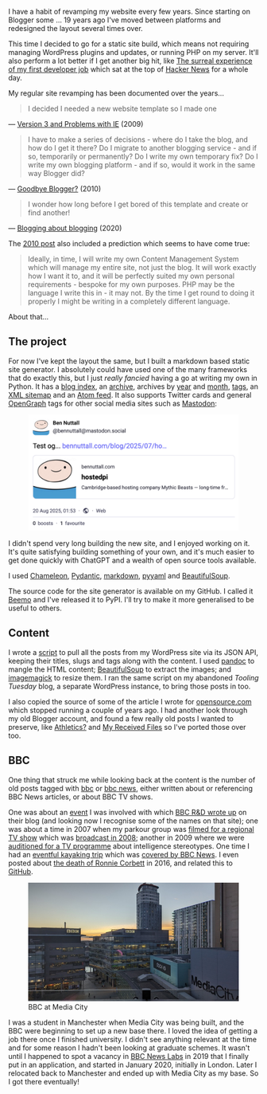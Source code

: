 I have a habit of revamping my website every few years. Since starting on Blogger some ... 19 years
ago I've moved between platforms and redesigned the layout several times over.

This time I decided to go for a static site build, which means not requiring managing WordPress
plugins and updates, or running PHP on my server. It'll also perform a lot better if I get another
big hit, like [The surreal experience of my first developer
job](/blog/2021/04/the-surreal-experience-of-my-first-developer-job/) which sat at the top of
[Hacker News](https://news.ycombinator.com/item?id=28058816) for a whole day.

My regular site revamping has been documented over the years...

> I decided I needed a new website template so I made one

— [Version 3 and Problems with IE](/blog/2009/04/version-3-and-problems-with-ie/) (2009)

> I have to make a series of decisions - where do I take the blog, and how do I get it there? Do I
> migrate to another blogging service - and if so, temporarily or permanently? Do I write my own
> temporary fix? Do I write my own blogging platform - and if so, would it work in the same way
> Blogger did?

— [Goodbye Blogger?](/blog/2010/02/goodbye-blogger/) (2010)

> I wonder how long before I get bored of this template and create or find another!

— [Blogging about blogging](/blog/2020/05/blogging-about-blogging/) (2020)

The [2010 post](/blog/2010/02/goodbye-blogger/) also included a prediction which seems to have come
true:

> Ideally, in time, I will write my own Content Management System which will manage my entire site,
not just the blog. It will work exactly how I want it to, and it will be perfectly suited my own
personal requirements - bespoke for my own purposes. PHP may be the language I write this in - it
may not. By the time I get round to doing it properly I might be writing in a completely different
language.

About that...

## The project

For now I've kept the layout the same, but I built a markdown based static site generator. I
absolutely could have used one of the many frameworks that do exactly this, but I just
*really fancied* having a go at writing my own in Python. It has a [blog index](/blog/), an
[archive](/blog/archive/), archives by [year](/blog/2021/) and [month](/blog/2021/04/),
[tags](/blog/tags/), an [XML sitemap](/sitemap.xml) and an [Atom feed](/atom.xml). It also supports
Twitter cards and general [OpenGraph](https://ogp.me/) tags for other social media sites such as
[Mastodon](https://mastodon.social/):

<figure class="wp-block-image">
<img src="images/og.png" />
</figure>

I didn't spend very long building the new site, and I enjoyed working on it. It's quite satisfying
building something of your own, and it's much easier to get done quickly with ChatGPT and a wealth
of open source tools available.

I used [Chameleon](https://chameleon.readthedocs.io/en/latest/),
[Pydantic](https://docs.pydantic.dev/latest/), [markdown](https://pypi.org/project/Markdown/),
[pyyaml](https://pypi.org/project/PyYAML/) and
[BeautifulSoup](https://pypi.org/project/beautifulsoup4/).

The source code for the site generator is available on my GitHub. I called it
[Beemo](https://github.com/bennuttall/beemo) and I've released it to PyPI. I'll try to make it more
generalised to be useful to others.

## Content

I wrote a [script](https://gist.github.com/bennuttall/5505efe6f52b875e4c4a547374af5bfb) to pull all
the posts from my WordPress site via its JSON API, keeping their titles, slugs and tags along with
the content. I used [pandoc](https://pandoc.org/) to mangle the HTML content;
[BeautifulSoup](https://pypi.org/project/beautifulsoup4/) to extract the images; and
[imagemagick](https://imagemagick.org/) to resize them. I ran the same script on my abandoned
*Tooling Tuesday* blog, a separate WordPress instance, to bring those posts in too.

I also copied the source of some of the article I wrote for
[opensource.com](https://opensource.com/) which stopped running a couple of years ago. I had another
look through my old Blogger account, and found a few really old posts I wanted to preserve, like
[Athletics?](/blog/2008/09/athletics/) and [My Received Files](/blog/2007/01/my-received-files/) so
I've ported those over too.

## BBC

One thing that struck me while looking back at the content is the number of old posts tagged with
[bbc](/blog/tags/bbc/) or [bbc news](/blog/tags/bbc-news/), either written about or referencing
BBC News articles, or about BBC TV shows.

One was about an [event](/blog/2012/04/hack-to-the-future/) I was involved with which [BBC R&D wrote
up](https://www.bbc.co.uk/blogs/researchanddevelopment/2012/04/teaching-coding-to-kids-at-hac.shtml)
on their blog (and looking now I recognise some of the names on that site); one was about a time in
2007 when my parkour group was [filmed for a regional TV show](/blog/2007/08/trace-gathering-2007/)
which was [broadcast in 2008](/2008/01/us-on-bbc-inside-out/); another in 2009 where we were
[auditioned for a TV programme](/blog/2009/04/lots-of-training-and-a-session-with-the-bbc/) about
intelligence stereotypes. One time I had an [eventful kayaking trip](/blog/2012/10/hero-kayakers/)
which was [covered by BBC News](https://www.bbc.co.uk/news/uk-england-manchester-19735175). I even
posted about [the death of Ronnie Corbett](/blog/2016/03/fork-handles/) in 2016, and related this to
[GitHub](https://github.com/bennuttall/handles).

<figure class="wp-block-image">
<img src="images/media-city.jpg" />
<figcaption>BBC at Media City</figcaption>
</figure>

I was a student in Manchester when Media City was being built, and the BBC were beginning to set up
a new base there. I loved the idea of getting a job there once I finished university. I didn't see
anything relevant at the time and for some reason I hadn't been looking at graduate schemes. It
wasn't until I happened to spot a vacancy in [BBC News Labs](https://www.bbc.co.uk/rdnewslabs) in
2019 that I finally put in an application, and started in January 2020, initially in London. Later I
relocated back to Manchester and ended up with Media City as my base. So I got there eventually!